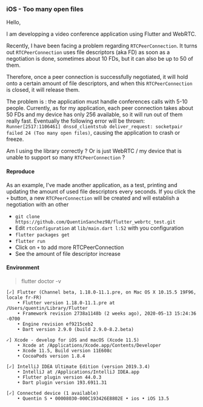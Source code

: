 ### iOS - Too many open files

Hello,

I am developping a video conference application using Flutter and WebRTC.

Recently, I have been facing a problem regarding `RTCPeerConnection`. It turns out `RTCPeerConnection` uses file descriptors (aka FD) as soon as a negotiation is done, sometimes about 10 FDs, but it can also be up to 50 of them.

Therefore, once a peer connection is successfully negotiated, it will hold onto a certain amount of file descriptors, and when this `RTCPeerConnection` is closed, it will release them. 

The problem is : the application must handle conferences calls with 5-10 people. Currently, as for my application, each peer connection takes about 50 FDs and my device has only 256 available, so it will run out of them really fast. Eventually the following error will be thrown: `Runner[2517:1106461] dnssd_clientstub deliver_request: socketpair failed 24 (Too many open files)`, causing the application to crash or freeze. 

Am I using the library correctly ? Or is just WebRTC / my device that is unable to support so many `RTCPeerConnection` ?

#### Reproduce

As an example, I've made another application, as a test, printing and updating the amount of used file descriptors every seconds. If you click the `+` button, a new `RTCPeerConnection` will be created and will establish a negotiation with an other
* `git clone https://github.com/QuentinSanchez98/flutter_webrtc_test.git`
* Edit `rtcConfiguration` at `lib/main.dart l:52` with you configuration
* `flutter packages get`
* `flutter run`
* Click on `+` to add more RTCPeerConnection
* See the amount of file descriptor increase

#### Environment

> flutter doctor -v

```
[✓] Flutter (Channel beta, 1.18.0-11.1.pre, on Mac OS X 10.15.5 19F96, locale fr-FR)
    • Flutter version 1.18.0-11.1.pre at /Users/quentin/Library/Flutter
    • Framework revision 2738a1148b (2 weeks ago), 2020-05-13 15:24:36 -0700
    • Engine revision ef9215ceb2
    • Dart version 2.9.0 (build 2.9.0-8.2.beta)

✓] Xcode - develop for iOS and macOS (Xcode 11.5)
    • Xcode at /Applications/Xcode.app/Contents/Developer
    • Xcode 11.5, Build version 11E608c
    • CocoaPods version 1.8.4

[✓] IntelliJ IDEA Ultimate Edition (version 2019.3.4)
    • IntelliJ at /Applications/IntelliJ IDEA.app
    • Flutter plugin version 44.0.3
    • Dart plugin version 193.6911.31

[✓] Connected device (1 available)
    • Quentin S • 00008030-000C193426E8802E • ios • iOS 13.5
```
